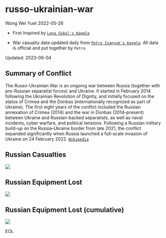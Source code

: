 # russo-ukrainian-war

Wong Wei Yuet 2022-05-26

  - First Inspired by [`Lena Sokol's Kaggle`](https://www.kaggle.com/code/sokolheavy/2022-ukraine-russia-war-visualization)

  - War casualty data updated daily from [`Petro Ivanyuk's Kaggle`](https://www.kaggle.com/datasets/piterfm/2022-ukraine-russian-war). All data is official and put together by `Petro`

Updated: 2023-06-04

## Summary of Conflict

The Russo-Ukrainian War is an ongoing war between Russia (together with pro-Russian separatist forces) and Ukraine. It started in February 2014 following the Ukrainian Revolution of Dignity, and initially focused on the status of Crimea and the Donbas (internationally recognized as part of Ukraine). The first eight years of the conflict included the Russian annexation of Crimea (2014) and the war in Donbas (2014–present) between Ukraine and Russian-backed separatists, as well as naval incidents, cyber warfare, and political tensions. Following a Russian military build-up on the Russia–Ukraine border from late 2021, the conflict expanded significantly when Russia launched a full-scale invasion of Ukraine on 24 February 2022. [`Wikipedia`](https://en.wikipedia.org/wiki/Russo-Ukrainian_War#2022_Russian_invasion_of_Ukraine)

## Russian Casualties
![](https://github.com/weiyuet/russo-ukrainian-war/blob/main/figures/russia-losses-personnel.png)

## Russian Equipment Lost
![](https://github.com/weiyuet/russo-ukrainian-war/blob/main/figures/russia-losses-equipment.png)

## Russian Equipment Lost (cumulative)
![](https://github.com/weiyuet/russo-ukrainian-war/blob/main/figures/russia-losses-equipment-cumulative.png)

EOL